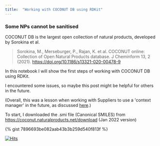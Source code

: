 ```yaml
---
title:  "Working with COCONUT DB using RDKit"
---
```

###  Some NPs cannot be sanitised

COCONUT DB is the largest open collection of natural products, developed by Sorokina et al.

> Sorokina, M., Merseburger, P., Rajan, K. et al. COCONUT online: Collection of Open Natural Products database. J Cheminform 13, 2 (2021). https://doi.org/10.1186/s13321-020-00478-9

In this notebook I will show the first steps of working with COCONUT DB using RDKit.

I encountered some issues, so maybe this post might be helpful for others in the future.

(Overall, this was a lesson when working with Suppliers to use a 'context manager' in the future, as discussed [here](https://www.rdkit.org/docs/GettingStartedInPython.html).)

To start, I downloaded the .smi file (Canonical SMILES) from https://coconut.naturalproducts.net/download (Jan 2022 version)


{% gist 7896693be082aab43b3b259d540f813f  %}



[![Hits](https://hits.seeyoufarm.com/api/count/incr/badge.svg?url=https%3A%2F%2Fadelenel.ai%2Fcoconutrdkit%2F&count_bg=%2379C83D&title_bg=%23555555&icon=&icon_color=%23E7E7E7&title=hits&edge_flat=false)](https://hits.seeyoufarm.com)
